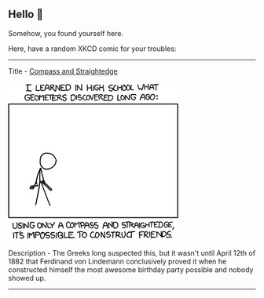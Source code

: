## Hello 👀

Somehow, you found yourself here.

Here, have a random XKCD comic for your troubles:

-----------------------------------

Title - [Compass and Straightedge](https://xkcd.com/866)

![Compass and Straightedge](./random_comic.png)

Description - The Greeks long suspected this, but it wasn't until April 12th of 1882 that Ferdinand von Lindemann conclusively proved it when he constructed himself the most awesome birthday party possible and nobody showed up.

-----------------------------------